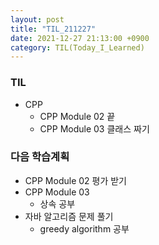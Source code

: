 ```yaml
---
layout: post
title: "TIL_211227"
date: 2021-12-27 21:13:00 +0900
category: TIL(Today_I_Learned)
---
```


### TIL
- CPP
	- CPP Module 02 끝
	- CPP Module 03 클래스 짜기
### 다음 학습계획
- CPP Module 02 평가 받기
- CPP Module 03 
	- 상속 공부
- 자바 알고리즘 문제 풀기
	- greedy algorithm 공부